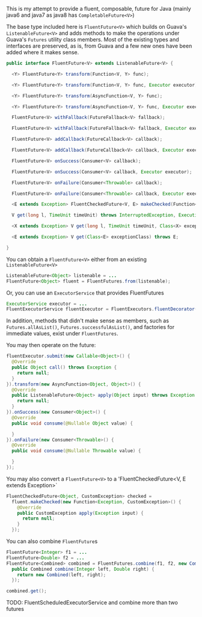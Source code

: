 This is my attempt to provide a fluent, composable, future for Java (mainly java6 and java7 as java8 has `CompletableFuture<V>`)

The base type included here is `FluentFuture<V>` which builds on Guava's `ListenableFuture<V>` and adds methods to make the operations under Guava's `Futures` utility class members. Most of the existing types and interfaces are preserved, as is, from Guava and a few new ones have been added where it makes sense.

```java
public interface FluentFuture<V> extends ListenableFuture<V> {

  <Y> FluentFuture<Y> transform(Function<V, Y> func);

  <Y> FluentFuture<Y> transform(Function<V, Y> func, Executor executor);

  <Y> FluentFuture<Y> transform(AsyncFunction<V, Y> func);

  <Y> FluentFuture<Y> transform(AsyncFunction<V, Y> func, Executor executor);

  FluentFuture<V> withFallback(FutureFallback<V> fallback);

  FluentFuture<V> withFallback(FutureFallback<V> fallback, Executor executor);

  FluentFuture<V> addCallback(FutureCallback<V> callback);

  FluentFuture<V> addCallback(FutureCallback<V> callback, Executor executor);

  FluentFuture<V> onSuccess(Consumer<V> callback);

  FluentFuture<V> onSuccess(Consumer<V> callback, Executor executor);

  FluentFuture<V> onFailure(Consumer<Throwable> callback);

  FluentFuture<V> onFailure(Consumer<Throwable> callback, Executor executor);

  <E extends Exception> FluentCheckedFuture<V, E> makeChecked(Function<Exception, E> func);

  V get(long l, TimeUnit timeUnit) throws InterruptedException, ExecutionException, TimeoutException;

  <X extends Exception> V get(long l, TimeUnit timeUnit, Class<X> exceptionClass) throws X;

  <E extends Exception> V get(Class<E> exceptionClass) throws E;

}
```

You can obtain a `FluentFuture<V>` either from an existing `ListenableFuture<V>`

```java
ListenableFuture<Object> listenable = ...
FluentFuture<Object> fluent = FluentFutures.from(listenable);
```

Or, you can use an `ExecutorService` that provides FluentFutures

```java
ExecutorService executor = ...
FluentExecutorService fluentExecutor = FluentExecutors.fluentDecorator(executor);
```

In addition, methods that didn't make sense as members, such as `Futures.allAsList()`, `Futures.successfulAsList()`, and factories for immediate values, exist under `FluentFutures`.

You may then operate on the future:

```java
fluentExecutor.submit(new Callable<Object>() {
  @Override
  public Object call() throws Exception {
    return null;
  }
}).transform(new AsyncFunction<Object, Object>() {
  @Override
  public ListenableFuture<Object> apply(Object input) throws Exception {
    return null;
  }
}).onSuccess(new Consumer<Object>() {
  @Override
  public void consume(@Nullable Object value) {

  }
}).onFailure(new Consumer<Throwable>() {
  @Override
  public void consume(@Nullable Throwable value) {

  }
});
```

You may also convert a `FluentFuture<V>` to a 'FluentCheckedFuture<V, E extends Exception>`

```java
FluentCheckedFuture<Object, CustomException> checked =
  fluent.makeChecked(new Function<Exception, CustomException>() {
    @Override
    public CustomException apply(Exception input) {
      return null;
    }
  });
```

You can also combine `FluentFuture`s

```java
FluentFuture<Integer> f1 = ...
FluentFuture<Double> f2 = ...
FluentFuture<Combined> combined = FluentFutures.combine(f1, f2, new Combine2() {
  public Combined combine(Integer left, Double right) {
    return new Combined(left, right);
  });

combined.get();
```

TODO: FluentScheduledExecutorService and combine more than two futures